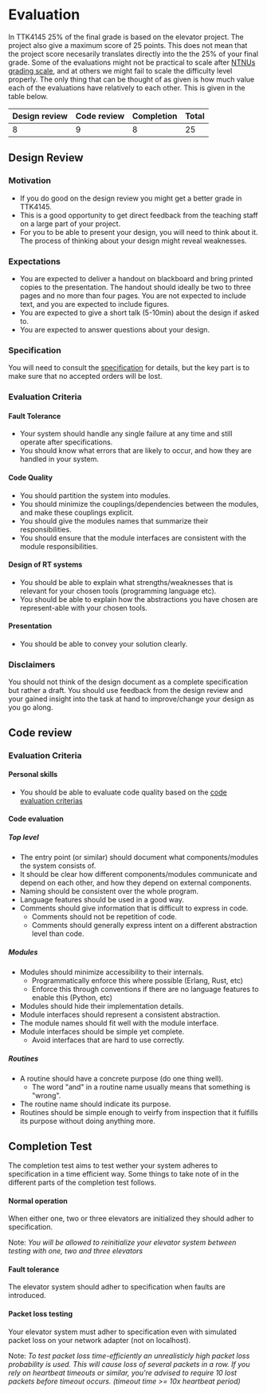 # Evaluation

In TTK4145 25% of the final grade is based on the elevator project. The project also give a maximum score of 25 points. This does not mean that the project score necesarily translates directly into the the 25% of your final grade. Some of the evaluations might not be practical to scale after [NTNUs grading scale](https://innsida.ntnu.no/wiki/-/wiki/English/Grading+scale+using+percentage+points), and at others we might fail to scale the difficulty level properly. The only thing that can be thought of as given is how much value each of the evaluations have relatively to each other. This is given in the table below.

| Design review | Code review | Completion | Total |
| ------------- | ----------- | ---------- | ----- |
| 8             | 9           | 8          | 25    |

## Design Review
### Motivation
 - If you do good on the design review you might get a better grade in TTK4145.
 - This is a good opportunity to get direct feedback from the teaching staff on a large part of your project.
 - For you to be able to present your design, you will need to think about it. The process of thinking about your design might reveal weaknesses.

### Expectations
 - You are expected to deliver a handout on blackboard and bring printed copies to the presentation. The handout should ideally be two to three pages and no more than four pages. You are not expected to include text, and you are expected to include figures.
 - You are expected to give a short talk (5-10min) about the design if asked to.
 - You are expected to answer questions about your design.

### Specification
You will need to consult the [specification](https://github.com/TTK4145/Project#technical-specification) for details, but the key part is to make sure that no accepted orders will be lost.

### Evaluation Criteria
#### Fault Tolerance
 - Your system should handle any single failure at any time and still operate after specifications.
 - You should know what errors that are likely to occur, and how they are handled in your system. 

#### Code Quality
 - You should partition the system into modules.
 - You should minimize the couplings/dependencies between the modules, and make these couplings explicit.
 - You should give the modules names that summarize their responsibilities.
 - You should ensure that the module interfaces are consistent with the module responsibilities. 

#### Design of RT systems
 - You should be able to explain what strengths/weaknesses that is relevant for your chosen tools (programming language etc). 
 - You should be able to explain how the abstractions you have chosen are represent-able with your chosen tools.

#### Presentation
 - You should be able to convey your solution clearly.

### Disclaimers
You should not think of the design document as a complete specification but rather a draft. You should use feedback from the design review and your gained insight into the task at hand to improve/change your design as you go along.

## Code review
### Evaluation Criteria
#### Personal skills
 - You should be able to evaluate code quality based on the [code evaluation criterias](https://github.com/TTK4145/Project/blob/master/EVALUATION.md#Code-evaluation)
 
#### Code evaluation
##### Top level
 - The entry point (or similar) should document what components/modules the system consists of.
 - It should be clear how different components/modules communicate and depend on each other, and how they depend on external components.
 - Naming should be consistent over the whole program.
 - Language features should be used in a good way.
 - Comments should give information that is difficult to express in code.
     - Comments should not be repetition of code.
     - Comments should generally express intent on a different abstraction level than code.
     
##### Modules
 - Modules should minimize accessibility to their internals.
     - Programmatically enforce this where possible (Erlang, Rust, etc)
     - Enforce this through conventions if there are no language features to enable this (Python, etc)
 - Modules should hide their implementation details.
 - Module interfaces should represent a consistent abstraction.
 - The module names should fit well with the module interface.
 - Module interfaces should be simple yet complete.
     - Avoid interfaces that are hard to use correctly.
     
##### Routines
 - A routine should have a concrete purpose (do one thing well).
     - The word "and" in a routine name usually means that something is "wrong".
 - The routine name should indicate its purpose.
 - Routines should be simple enough to veirfy from inspection that it fulfills its purpose without doing anything more.
 
## Completion Test
The completion test aims to test wether your system adheres to specification in a time efficient way. Some things to take note of in the different parts of the completion test follows.

#### Normal operation
When either one, two or three elevators are initialized they should adher to specification.

Note: *You will be allowed to reinitialize your elevator system between testing with one, two and three elevators*

#### Fault tolerance
The elevator system should adher to specification when faults are introduced.

#### Packet loss testing
Your elevator system must adher to specification even with simulated packet loss on your network adapter (not on localhost).

Note: *To test packet loss time-efficiently an unrealisticly high packet loss probability is used. This will cause loss of several packets in a row. If you rely on heartbeat timeouts or similar, you're advised to require 10 lost packets before timeout occurs. (timeout time >= 10x heartbeat period)*


